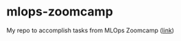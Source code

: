 # mlops-zoomcamp

My repo to accomplish tasks from MLOps Zoomcamp ([link](https://github.com/DataTalksClub/mlops-zoomcamp))